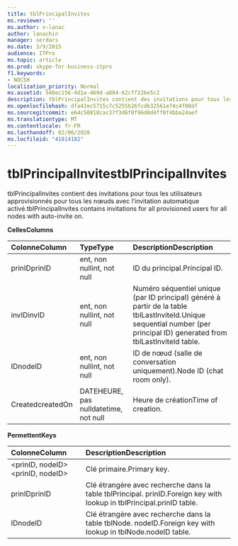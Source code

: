 ```yaml
---
title: tblPrincipalInvites
ms.reviewer: ''
ms.author: v-lanac
author: lanachin
manager: serdars
ms.date: 3/9/2015
audience: ITPro
ms.topic: article
ms.prod: skype-for-business-itpro
f1.keywords:
- NOCSH
localization_priority: Normal
ms.assetid: 548ec156-4d1a-469d-a804-62cff226e5c2
description: tblPrincipalInvites contient des invitations pour tous les utilisateurs approvisionnés pour tous les nœuds avec l’invitation automatique activé.
ms.openlocfilehash: dfa41ec5715c7c5255b26fcdb32561e74c4f08df
ms.sourcegitcommit: e64c50818cac37f3d6f0f96d0d4ff0f4bba24aef
ms.translationtype: MT
ms.contentlocale: fr-FR
ms.lasthandoff: 02/06/2020
ms.locfileid: "41814182"
---
```

# <a name="tblprincipalinvites"></a><span data-ttu-id="c9db3-103">tblPrincipalInvites</span><span class="sxs-lookup"><span data-stu-id="c9db3-103">tblPrincipalInvites</span></span>
 
<span data-ttu-id="c9db3-104">tblPrincipalInvites contient des invitations pour tous les utilisateurs approvisionnés pour tous les nœuds avec l’invitation automatique activé.</span><span class="sxs-lookup"><span data-stu-id="c9db3-104">tblPrincipalInvites contains invitations for all provisioned users for all nodes with auto-invite on.</span></span>
  
<span data-ttu-id="c9db3-105">**Celles**</span><span class="sxs-lookup"><span data-stu-id="c9db3-105">**Columns**</span></span>

|<span data-ttu-id="c9db3-106">**Colonne**</span><span class="sxs-lookup"><span data-stu-id="c9db3-106">**Column**</span></span>|<span data-ttu-id="c9db3-107">**Type**</span><span class="sxs-lookup"><span data-stu-id="c9db3-107">**Type**</span></span>|<span data-ttu-id="c9db3-108">**Description**</span><span class="sxs-lookup"><span data-stu-id="c9db3-108">**Description**</span></span>|
|:-----|:-----|:-----|
|<span data-ttu-id="c9db3-109">prinID</span><span class="sxs-lookup"><span data-stu-id="c9db3-109">prinID</span></span>  <br/> |<span data-ttu-id="c9db3-110">ent, non null</span><span class="sxs-lookup"><span data-stu-id="c9db3-110">int, not null</span></span>  <br/> |<span data-ttu-id="c9db3-111">ID du principal.</span><span class="sxs-lookup"><span data-stu-id="c9db3-111">Principal ID.</span></span>  <br/> |
|<span data-ttu-id="c9db3-112">invID</span><span class="sxs-lookup"><span data-stu-id="c9db3-112">invID</span></span>  <br/> |<span data-ttu-id="c9db3-113">ent, non null</span><span class="sxs-lookup"><span data-stu-id="c9db3-113">int, not null</span></span>  <br/> |<span data-ttu-id="c9db3-114">Numéro séquentiel unique (par ID principal) généré à partir de la table tblLastInviteId.</span><span class="sxs-lookup"><span data-stu-id="c9db3-114">Unique sequential number (per principal ID) generated from tblLastInviteId table.</span></span>  <br/> |
|<span data-ttu-id="c9db3-115">ID</span><span class="sxs-lookup"><span data-stu-id="c9db3-115">nodeID</span></span>  <br/> |<span data-ttu-id="c9db3-116">ent, non null</span><span class="sxs-lookup"><span data-stu-id="c9db3-116">int, not null</span></span>  <br/> |<span data-ttu-id="c9db3-117">ID de nœud (salle de conversation uniquement).</span><span class="sxs-lookup"><span data-stu-id="c9db3-117">Node ID (chat room only).</span></span>  <br/> |
|<span data-ttu-id="c9db3-118">Created</span><span class="sxs-lookup"><span data-stu-id="c9db3-118">createdOn</span></span>  <br/> |<span data-ttu-id="c9db3-119">DATEHEURE, pas null</span><span class="sxs-lookup"><span data-stu-id="c9db3-119">datetime, not null</span></span>  <br/> |<span data-ttu-id="c9db3-120">Heure de création</span><span class="sxs-lookup"><span data-stu-id="c9db3-120">Time of creation.</span></span>  <br/> |
   
<span data-ttu-id="c9db3-121">**Permettent**</span><span class="sxs-lookup"><span data-stu-id="c9db3-121">**Keys**</span></span>

|<span data-ttu-id="c9db3-122">**Colonne**</span><span class="sxs-lookup"><span data-stu-id="c9db3-122">**Column**</span></span>|<span data-ttu-id="c9db3-123">**Description**</span><span class="sxs-lookup"><span data-stu-id="c9db3-123">**Description**</span></span>|
|:-----|:-----|
|<span data-ttu-id="c9db3-124">\<prinID, nodeID\></span><span class="sxs-lookup"><span data-stu-id="c9db3-124">\<prinID, nodeID\></span></span>  <br/> |<span data-ttu-id="c9db3-125">Clé primaire.</span><span class="sxs-lookup"><span data-stu-id="c9db3-125">Primary key.</span></span>  <br/> |
|<span data-ttu-id="c9db3-126">prinID</span><span class="sxs-lookup"><span data-stu-id="c9db3-126">prinID</span></span>  <br/> |<span data-ttu-id="c9db3-127">Clé étrangère avec recherche dans la table tblPrincipal. prinID.</span><span class="sxs-lookup"><span data-stu-id="c9db3-127">Foreign key with lookup in tblPrincipal.prinID table.</span></span>  <br/> |
|<span data-ttu-id="c9db3-128">ID</span><span class="sxs-lookup"><span data-stu-id="c9db3-128">nodeID</span></span>  <br/> |<span data-ttu-id="c9db3-129">Clé étrangère avec recherche dans la table tblNode. nodeID.</span><span class="sxs-lookup"><span data-stu-id="c9db3-129">Foreign key with lookup in tblNode.nodeID table.</span></span>  <br/> |
   

